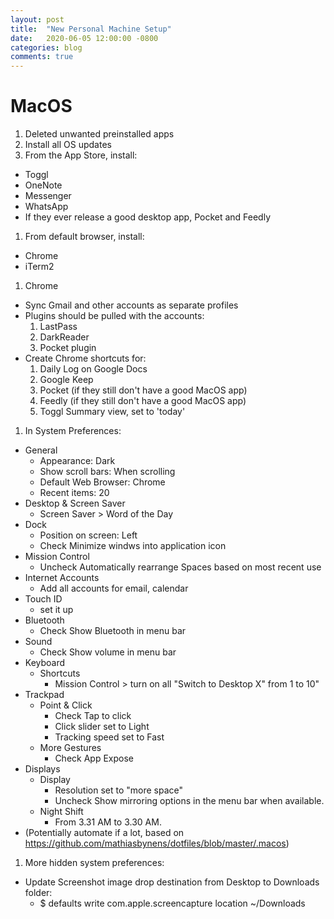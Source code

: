 ```yaml
---
layout: post
title:  "New Personal Machine Setup"
date:   2020-06-05 12:00:00 -0800
categories: blog
comments: true
---
```


# MacOS

1. Deleted unwanted preinstalled apps 
1. Install all OS updates
1. From the App Store, install:
  * Toggl
  * OneNote
  * Messenger
  * WhatsApp
  * If they ever release a good desktop app, Pocket and Feedly
1. From default browser, install:
  * Chrome
  * iTerm2
1. Chrome
  * Sync Gmail and other accounts as separate profiles
  * Plugins should be pulled with the accounts:
    1. LastPass
    1. DarkReader
    1. Pocket plugin
  * Create Chrome shortcuts for: 
    1. Daily Log on Google Docs
    1. Google Keep
    1. Pocket (if they still don't have a good MacOS app)
    1. Feedly (if they still don't have a good MacOS app)
    1. Toggl Summary view, set to 'today'
1. In System Preferences:
  * General
    * Appearance: Dark
    * Show scroll bars: When scrolling
    * Default Web Browser: Chrome
    * Recent items: 20
  * Desktop & Screen Saver
    * Screen Saver > Word of the Day
  * Dock
    * Position on screen: Left
    * Check Minimize windws into application icon
  * Mission Control
    * Uncheck Automatically rearrange Spaces based on most recent use
  * Internet Accounts
    * Add all accounts for email, calendar
  * Touch ID
    * set it up
  * Bluetooth
    * Check Show Bluetooth in menu bar
  * Sound
    * Check Show volume in menu bar
  * Keyboard
    * Shortcuts
      * Mission Control > turn on all "Switch to Desktop X" from 1 to 10"
  * Trackpad
    * Point & Click
      * Check Tap to click
      * Click slider set to Light
      * Tracking speed set to Fast
    * More Gestures
      * Check App Expose
  * Displays
    * Display
      * Resolution set to "more space"
      * Uncheck Show mirroring options in the menu bar when available.
    * Night Shift
      * From 3.31 AM to 3.30 AM.
  * (Potentially automate if a lot, based on https://github.com/mathiasbynens/dotfiles/blob/master/.macos)
1. More hidden system preferences:
  * Update Screenshot image drop destination from Desktop to Downloads folder:
    * $ defaults write com.apple.screencapture location ~/Downloads
